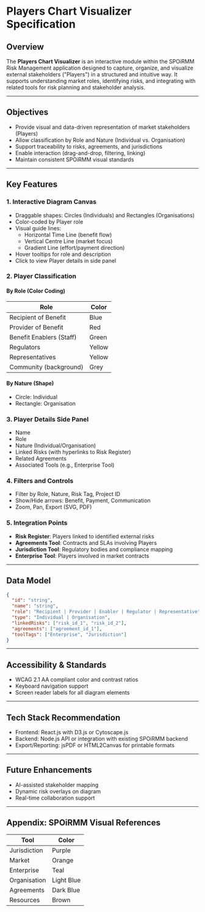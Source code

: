 
# Players Chart Visualizer Specification

## Overview
The **Players Chart Visualizer** is an interactive module within the SPOiRMM Risk Management application designed to capture, organize, and visualize external stakeholders ("Players") in a structured and intuitive way. It supports understanding market roles, identifying risks, and integrating with related tools for risk planning and stakeholder analysis.

---

## Objectives
- Provide visual and data-driven representation of market stakeholders (Players)
- Allow classification by Role and Nature (Individual vs. Organisation)
- Support traceability to risks, agreements, and jurisdictions
- Enable interaction (drag-and-drop, filtering, linking)
- Maintain consistent SPOiRMM visual standards

---

## Key Features

### 1. Interactive Diagram Canvas
- Draggable shapes: Circles (Individuals) and Rectangles (Organisations)
- Color-coded by Player role
- Visual guide lines:
  - Horizontal Time Line (benefit flow)
  - Vertical Centre Line (market focus)
  - Gradient Line (effort/payment direction)
- Hover tooltips for role and description
- Click to view Player details in side panel

### 2. Player Classification

#### By Role (Color Coding)
| Role                        | Color   |
|-----------------------------|---------|
| Recipient of Benefit        | Blue    |
| Provider of Benefit         | Red     |
| Benefit Enablers (Staff)    | Green   |
| Regulators                  | Yellow  |
| Representatives             | Yellow  |
| Community (background)      | Grey    |

#### By Nature (Shape)
- Circle: Individual
- Rectangle: Organisation

### 3. Player Details Side Panel
- Name
- Role
- Nature (Individual/Organisation)
- Linked Risks (with hyperlinks to Risk Register)
- Related Agreements
- Associated Tools (e.g., Enterprise Tool)

### 4. Filters and Controls
- Filter by Role, Nature, Risk Tag, Project ID
- Show/Hide arrows: Benefit, Payment, Communication
- Zoom, Pan, Export (SVG, PDF)

### 5. Integration Points
- **Risk Register**: Players linked to identified external risks
- **Agreements Tool**: Contracts and SLAs involving Players
- **Jurisdiction Tool**: Regulatory bodies and compliance mapping
- **Enterprise Tool**: Players involved in market contracts

---

## Data Model

```json
{
  "id": "string",
  "name": "string",
  "role": "Recipient | Provider | Enabler | Regulator | Representative",
  "type": "Individual | Organisation",
  "linkedRisks": ["risk_id_1", "risk_id_2"],
  "agreements": ["agreement_id_1"],
  "toolTags": ["Enterprise", "Jurisdiction"]
}
```

---

## Accessibility & Standards
- WCAG 2.1 AA compliant color and contrast ratios
- Keyboard navigation support
- Screen reader labels for all diagram elements

---

## Tech Stack Recommendation
- Frontend: React.js with D3.js or Cytoscape.js
- Backend: Node.js API or integration with existing SPOiRMM backend
- Export/Reporting: jsPDF or HTML2Canvas for printable formats

---

## Future Enhancements
- AI-assisted stakeholder mapping
- Dynamic risk overlays on diagram
- Real-time collaboration support

---

## Appendix: SPOiRMM Visual References
| Tool            | Color     |
|------------------|-----------|
| Jurisdiction     | Purple    |
| Market           | Orange    |
| Enterprise       | Teal      |
| Organisation     | Light Blue|
| Agreements       | Dark Blue |
| Resources        | Brown     |
